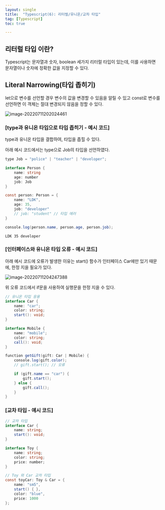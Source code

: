 ```yaml
---
layout: single
title:  "Typescript(6): 리터럴/유니온/교차 타입"
tag: [Typescript]
toc: true 

---
```


## 리터럴 타입 이란?

Typescript는 문자열과 숫자, boolean 세가지 리터럴 타입이 있는데, 이를 사용하면 문자열이나 숫자에 정확한 값을 지정할 수 있다.



## Literal Narrowing(타입 좁히기)

let으로 변수를 선언할 경우 변수의 값을 변경할 수 있음을 알릴 수 있고 const로 변수를 선언하면 이 객체는 절대 변경되지 않음을 정할 수 있다.

![image-20220711202024461](/assets/img/image-20220711202024461.png)



### [type과 유니온 타입으로 타입 좁히기 - 예시 코드]

type과 유니온 타입을 결합하여, 타입을 좁힐 수 있다.

아래 예시 코드에서는 type으로 Job의 타입을 선언하였다.

```c#
type Job = "police" | "teacher" | "developer";

interface Person {
    name: string
    age: number
    job: Job
}

const person: Person = {
    name: "LDK",
    age: 35,
    job: "developer"
    // job: "student" // 타입 에러
}

console.log(person.name, person.age, person.job);
```

```
LDK 35 developer
```





### [인터페이스와 유니온 타입 오류 - 예시 코드]

아래 예시 코드에 오류가 발생한 이유는 start() 함수가 인터페이스 Car에만 있기 때문에, 한정 지을 필요가 있다.

![image-20220711204247388](/assets/img/image-20220711204247388.png)



위 오류 코드에서 if문을 사용하여 실행문을 한정 지을 수 있다.

```c#
// 유니온 타입 응용
interface Car {
    name: "car";
    color: string;
    start(): void;
}

interface Mobile {
    name: "mobile";
    color: string;
    call(): void;
}

function getGift(gift: Car | Mobile) {
    console.log(gift.color);
    // gift.start(); // 오류

    if (gift.name == "car") {
        gift.start();
    } else {
        gift.call();
    }
}
```





### [교차 타입 - 예시 코드]

```c#
// 교차 타입
interface Car {
    name: string;
    start(): void;
}

interface Toy {
    name: string;
    color: string;
    price: number;
}

// Toy 와 Car 교차 타입
const toyCar: Toy & Car = {
    name: "sm5",
    start() { },
    color: "blue",
    price: 1000
};
```

